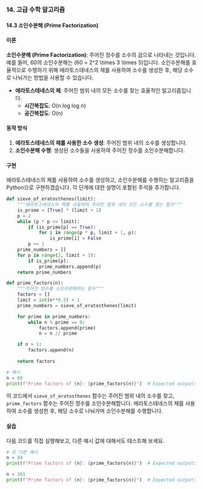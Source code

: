### 14. 고급 수학 알고리즘 

#### 14.3 소인수분해 (Prime Factorization)

#### 이론
**소인수분해 (Prime Factorization)**: 주어진 정수를 소수의 곱으로 나타내는 것입니다. 예를 들어, 60의 소인수분해는 \(60 = 2^2 \times 3 \times 5\)입니다. 소인수분해를 효율적으로 수행하기 위해 에라토스테네스의 체를 사용하여 소수를 생성한 후, 해당 소수로 나눠가는 방법을 사용할 수 있습니다.
- **에라토스테네스의 체**: 주어진 범위 내의 모든 소수를 찾는 효율적인 알고리즘입니다.
  - **시간복잡도**: O(n log log n)
  - **공간복잡도**: O(n)

#### 동작 방식
1. **에라토스테네스의 체를 사용한 소수 생성**: 주어진 범위 내의 소수를 생성합니다.
2. **소인수분해 수행**: 생성된 소수들을 사용하여 주어진 정수를 소인수분해합니다.

#### 구현
에라토스테네스의 체를 사용하여 소수를 생성하고, 소인수분해를 수행하는 알고리즘을 Python으로 구현하겠습니다. 각 단계에 대한 설명이 포함된 주석을 추가합니다.

```python
def sieve_of_eratosthenes(limit):
    """에라토스테네스의 체를 사용하여 주어진 범위 내의 모든 소수를 찾는 함수"""
    is_prime = [True] * (limit + 1)
    p = 2
    while (p * p <= limit):
        if (is_prime[p] == True):
            for i in range(p * p, limit + 1, p):
                is_prime[i] = False
        p += 1
    prime_numbers = []
    for p in range(2, limit + 1):
        if is_prime[p]:
            prime_numbers.append(p)
    return prime_numbers

def prime_factors(n):
    """주어진 정수를 소인수분해하는 함수"""
    factors = []
    limit = int(n**0.5) + 1
    prime_numbers = sieve_of_eratosthenes(limit)

    for prime in prime_numbers:
        while n % prime == 0:
            factors.append(prime)
            n = n // prime

    if n > 1:
        factors.append(n)
        
    return factors

# 예시
n = 60
print(f"Prime factors of {n}: {prime_factors(n)}")  # Expected output: Prime factors of 60: [2, 2, 3, 5]
```

이 코드에서 `sieve_of_eratosthenes` 함수는 주어진 범위 내의 소수를 찾고, `prime_factors` 함수는 주어진 정수를 소인수분해합니다. 에라토스테네스의 체를 사용하여 소수를 생성한 후, 해당 소수로 나눠가며 소인수분해를 수행합니다.

#### 실습
다음 코드를 직접 실행해보고, 다른 예시 값에 대해서도 테스트해 보세요.

```python
# 또 다른 예시
n = 84
print(f"Prime factors of {n}: {prime_factors(n)}")  # Expected output: Prime factors of 84: [2, 2, 3, 7]

n = 101
print(f"Prime factors of {n}: {prime_factors(n)}")  # Expected output: Prime factors of 101: [101]
```
